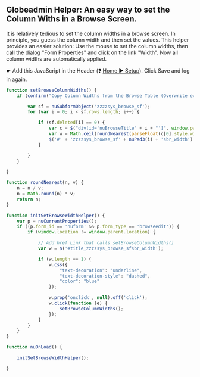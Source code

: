 ## Globeadmin Helper: An easy way to set the Column Withs in a Browse Screen.

It is relatively tedious to set the column widths in a browse screen. In principle, you guess the column width and then set the values.
This helper provides an easier solution: Use the mouse to set the column widths, then call the dialog "Form Properties" and click on the link "Width". 
Now all column widths are automatically applied.

☛  Add this JavaScript in the Header (❓ [Home ► Setup](/common/setup_header.gif)). Click Save and log in again.
  
```javascript
function setBrowseColumnWidths() {
    if (confirm("Copy Column Widths from the Browse Table (Overwrite existing values)?")) {

        var sf = nuSubformObject('zzzzsys_browse_sf');
        for (var i = 0; i < sf.rows.length; i++) {

            if (sf.deleted[i] == 0) {
                var c = $("div[id='nuBrowseTitle" + i + "']", window.parent.document);
                var w = Math.ceil(roundNearest(parseFloat(c[0].style.width), 5)).toString();
                $('#' + 'zzzzsys_browse_sf' + nuPad3(i) + 'sbr_width').val(w.replace('px', '')).change();
            }

        }
    }

}

function roundNearest(n, v) {
    n = n / v;
    n = Math.round(n) * v;
    return n;
}

function initSetBrowseWidthHelper() {
    var p = nuCurrentProperties();
    if ((p.form_id == 'nuform' && p.form_type == 'browseedit')) {
        if (window.location != window.parent.location) {

            // Add href Link that calls setBrowseColumnWidths()
            var w = $('#title_zzzzsys_browse_sfsbr_width');

            if (w.length == 1) {
                w.css({
                    "text-decoration": "underline",
                    "text-decoration-style": "dashed",
                    "color": "blue"
                });

                w.prop('onclick', null).off('click');
                w.click(function (e) {
                    setBrowseColumnWidths();
                });
            }
        }
    }
} 

function nuOnLoad() {

    initSetBrowseWidthHelper();

}
```
